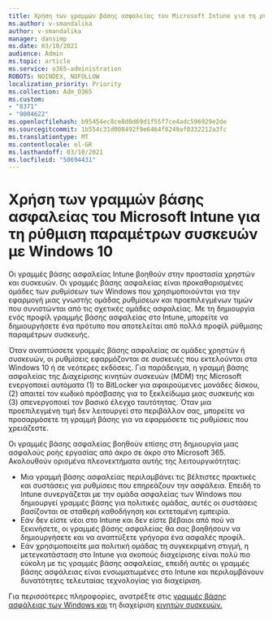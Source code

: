 ```yaml
---
title: Χρήση των γραμμών βάσης ασφαλείας του Microsoft Intune για τη ρύθμιση παραμέτρων συσκευών με Windows 10
ms.author: v-smandalika
author: v-smandalika
manager: dansimp
ms.date: 03/10/2021
audience: Admin
ms.topic: article
ms.service: o365-administration
ROBOTS: NOINDEX, NOFOLLOW
localization_priority: Priority
ms.collection: Adm_O365
ms.custom:
- "8371"
- "9004622"
ms.openlocfilehash: b95454ec8ce8d0d69d1f55f7ce4adc596929e2de
ms.sourcegitcommit: 1b554c31d008492f9e6464f0249af0332212a3fc
ms.translationtype: MT
ms.contentlocale: el-GR
ms.lasthandoff: 03/10/2021
ms.locfileid: "50694431"
---
```

# <a name="use-the-microsoft-intune-security-baselines-for-configuring-windows-10-devices"></a>Χρήση των γραμμών βάσης ασφαλείας του Microsoft Intune για τη ρύθμιση παραμέτρων συσκευών με Windows 10

Οι γραμμές βάσης ασφαλείας Intune βοηθούν στην προστασία χρηστών και συσκευών. Οι γραμμές βάσης ασφαλείας είναι προκαθορισμένες ομάδες των ρυθμίσεων των Windows που χρησιμοποιούνται για την εφαρμογή μιας γνωστής ομάδας ρυθμίσεων και προεπιλεγμένων τιμών που συνιστώνται από τις σχετικές ομάδες ασφαλείας. Με τη δημιουργία ενός προφίλ γραμμής βάσης ασφαλείας στο Intune, μπορείτε να δημιουργήσετε ένα πρότυπο που αποτελείται από πολλά προφίλ ρύθμισης παραμέτρων συσκευής.

Όταν αναπτύσσετε γραμμές βάσης ασφαλείας σε ομάδες χρηστών ή συσκευών, οι ρυθμίσεις εφαρμόζονται σε συσκευές που εκτελούνται στα Windows 10 ή σε νεότερες εκδόσεις. Για παράδειγμα, η γραμμή βάσης ασφαλείας της Διαχείρισης κινητών συσκευών (MDM) της Microsoft ενεργοποιεί αυτόματα (1) το BitLocker για αφαιρούμενες μονάδες δίσκου, (2) απαιτεί τον κωδικό πρόσβασης για το ξεκλείδωμα μιας συσκευής και (3) απενεργοποιεί τον βασικό έλεγχο ταυτότητας. Όταν μια προεπιλεγμένη τιμή δεν λειτουργεί στο περιβάλλον σας, μπορείτε να προσαρμόσετε τη γραμμή βάσης για να εφαρμόσετε τις ρυθμίσεις που χρειάζεστε.

Οι γραμμές βάσης ασφαλείας βοηθούν επίσης στη δημιουργία μιας ασφαλούς ροής εργασίας από άκρο σε άκρο στο Microsoft 365. Ακολουθούν ορισμένα πλεονεκτήματα αυτής της λειτουργικότητας:
- Μια γραμμή βάσης ασφαλείας περιλαμβάνει τις βέλτιστες πρακτικές και συστάσεις για ρυθμίσεις που επηρεάζουν την ασφάλεια. Επειδή το Intune συνεργάζεται με την ομάδα ασφαλείας των Windows που δημιουργεί γραμμές βάσης για πολιτικές ομάδας, αυτές οι συστάσεις βασίζονται σε σταθερή καθοδήγηση και εκτεταμένη εμπειρία.
- Εάν δεν είστε νέοι στο Intune και δεν είστε βέβαιοι από πού να ξεκινήσετε, οι γραμμές βάσης ασφαλείας θα σας βοηθήσουν να δημιουργήσετε και να αναπτύξετε γρήγορα ένα ασφαλές προφίλ.
- Εάν χρησιμοποιείτε μια πολιτική ομάδας τη συγκεκριμένη στιγμή, η μετεγκατάσταση στο Intune για σκοπούς διαχείρισης είναι πολύ πιο εύκολη με τις γραμμές βάσης ασφαλείας, επειδή αυτές οι γραμμές βάσης ασφάλειας είναι ενσωματωμένες στο Intune και περιλαμβάνουν δυνατότητες τελευταίας τεχνολογίας για διαχείριση.

Για περισσότερες πληροφορίες, ανατρέξτε στις [γραμμές βάσης ασφάλειας των Windows και](https://docs.microsoft.com/windows/security/threat-protection/windows-security-baselines) τη διαχείριση [κινητών συσκευών.](https://docs.microsoft.com/windows/client-management/mdm/)